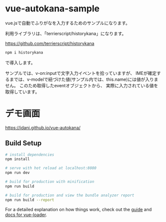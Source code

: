 # vue-autokana-sample

vue.jsで自動でふりがなを入力するためのサンプルになります。

利用ライブラリは、「terrierscript/historykana」になります。

https://github.com/terrierscript/historykana

``` bash
npm i historykana
```
で導入します。

サンプルでは、v-on:inputで文字入力イベントを拾っていますが、
IMEが確定するまでは、v-modelで紐づけた値(サンプル内では、this.name)には値が入りません。
このため取得したeventオブジェクトから、
実際に入力されている値を取得しています。

# デモ画面

https://idani.github.io/vue-autokana/

## Build Setup

``` bash
# install dependencies
npm install

# serve with hot reload at localhost:8080
npm run dev

# build for production with minification
npm run build

# build for production and view the bundle analyzer report
npm run build --report
```

For a detailed explanation on how things work, check out the [guide](http://vuejs-templates.github.io/webpack/) and [docs for vue-loader](http://vuejs.github.io/vue-loader).
